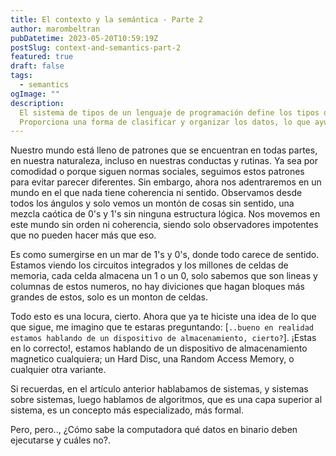 ```yaml
---
title: El contexto y la semántica - Parte 2
author: marombeltran
pubDatetime: 2023-05-20T10:59:19Z
postSlug: context-and-semantics-part-2
featured: true
draft: false
tags:
  - semantics
ogImage: ""
description:
  El sistema de tipos de un lenguaje de programación define los tipos de datos disponibles y las reglas que gobiernan su uso. 
  Proporciona una forma de clasificar y organizar los datos, lo que ayuda a prevenir errores y garantizar la integridad de los programas...
---
```

Nuestro mundo está lleno de patrones que se encuentran en todas partes, en nuestra naturaleza, incluso en nuestras conductas y rutinas. 
Ya sea por comodidad o porque siguen normas sociales, seguimos estos patrones para evitar parecer diferentes. 
Sin embargo, ahora nos adentraremos en un mundo en el que nada tiene coherencia ni sentido. 
Observamos desde todos los ángulos y solo vemos un montón de cosas sin sentido, una mezcla caótica de 0's y 1's sin ninguna estructura lógica. 
Nos movemos en este mundo sin orden ni coherencia, siendo solo observadores impotentes que no pueden hacer más que eso.

Es como sumergirse en un mar de 1's y 0's, donde todo carece de sentido. Estamos viendo los circuitos integrados y los millones de celdas de memoria,
cada celda almacena un 1 o un 0, solo sabemos que son lineas y columnas de estos numeros, no hay diviciones que hagan bloques más grandes de estos, solo es un monton de celdas.

Todo esto es una locura, cierto. Ahora que ya te hiciste una idea de lo que que sigue, me imagino que te estaras preguntando: 
[`..bueno en realidad estamos hablando de un dispositivo de almacenamiento, cierto?`]. ¡Estas en lo correcto!, estamos hablando de un dispositivo de almacenamiento magnetico cualquiera; 
un Hard Disc, una Random Access Memory, o cualquier otra variante.

Si recuerdas, en el artículo anterior hablabamos de sistemas, y sistemas sobre sistemas, luego hablamos de algoritmos, que es una capa superior al sistema, es un concepto más especializado, más formal. 

Pero, pero.., ¿Cómo sabe la computadora qué datos en binario deben ejecutarse y cuáles no?.
